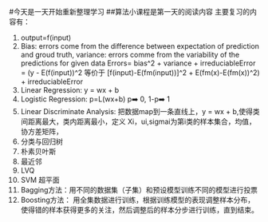#今天是一天开始重新整理学习
##算法小课程是第一天的阅读内容
主要复习的内容有：
1. output=f(input)
2. Bias: errors come from the difference between expectation of prediction and groud truth,
   variance: errors comme from the variability of the predictions for given data
       Errors= bias^2 + variance + irreduciableError = (y - E(f(input))^2 等价于 [f(input)-E(fm(input))]^2 + E(fm(x)-E(fm(x))^2) + irreduciableError
3. Linear Regression: y = wx + b
4. Logistic Regression: p=L(wx+b) p➡️ 0, 1-p➡️ 1
5. Linear Discriminate Analysis: 把数据map到一条直线上，y = wx + b,使得类间距离最大，类内距离最小，定义 Xi，ui,sigmai为第i类的样本集合，均值，协方差矩阵，
6. 分类与回归树
7. 朴素贝叶斯
8. 最近邻
9. LVQ
10. SVM 超平面
11. Bagging方法：用不同的数据集（子集）和预设模型训练不同的模型进行投票
12. Boosting方法：  用全集数据进行训练，根据训练模型的表现调整样本分布，使得错的样本获得更多的关注，然后调整后的样本分步进行训练，直到结束。
  
